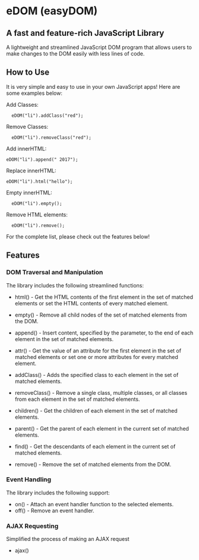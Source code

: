 # eDOM (easyDOM)

## A fast and feature-rich JavaScript Library

A lightweight and streamlined JavaScript DOM program that allows users to make changes to the DOM easily with less lines of code.

## How to Use

It is very simple and easy to use in your own JavaScript apps! Here are some examples below:

Add Classes:
```
  eDOM("li").addClass("red");
```
Remove Classes:
```
  eDOM("li").removeClass("red");
```
Add innerHTML:
```
eDOM("li").append(" 2017");
```
Replace innerHTML:
```
eDOM("li").html("hello");
```
Empty innerHTML:
```
  eDOM("li").empty();
```
Remove HTML elements:
```
  eDOM("li").remove();
```

For the complete list, please check out the features below!

## Features

### DOM Traversal and Manipulation
  The library includes the following streamlined functions:
  - html() - Get the HTML contents of the first element in the set of matched elements or set the HTML contents of every matched element.

  - empty() - Remove all child nodes of the set of matched elements from the DOM.

  - append() - Insert content, specified by the parameter, to the end of each element in the set of matched elements.

  - attr() - Get the value of an attribute for the first element in the set of matched elements or set one or more attributes for every matched element.

  - addClass() -  Adds the specified class to each element in the set of matched elements.

  - removeClass() - Remove a single class, multiple classes, or all classes from each element in the set of matched elements.

  - children() - Get the children of each element in the set of matched elements.

  - parent() - Get the parent of each element in the current set of matched elements.

  - find() - Get the descendants of each element in the current set of matched elements.

  - remove() - Remove the set of matched elements from the DOM.

### Event Handling
  The library includes the following support:
  - on() - Attach an event handler function to the selected elements.
  - off() - Remove an event handler.

### AJAX Requesting
  Simplified the process of making an AJAX request
  - ajax()
